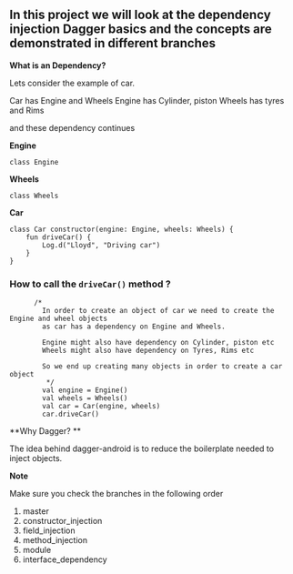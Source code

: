 ## In this project we will look at the dependency injection Dagger basics and the concepts are demonstrated in different branches

**What is an Dependency?**

Lets consider the example of car.

Car has Engine and Wheels
Engine has Cylinder, piston 
Wheels has tyres and Rims

and these dependency continues

**Engine**

```
class Engine
```

**Wheels**

```
class Wheels
```

**Car**

```
class Car constructor(engine: Engine, wheels: Wheels) {
    fun driveCar() {
        Log.d("Lloyd", "Driving car")
    }
}
```

### How to call the `driveCar()` method ?

```
      /*
        In order to create an object of car we need to create the Engine and wheel objects
        as car has a dependency on Engine and Wheels.

        Engine might also have dependency on Cylinder, piston etc
        Wheels might also have dependency on Tyres, Rims etc

        So we end up creating many objects in order to create a car object
         */
        val engine = Engine()
        val wheels = Wheels()
        val car = Car(engine, wheels)
        car.driveCar()
```

**Why Dagger? **

The idea behind dagger-android is to reduce the boilerplate needed to inject objects.

**Note**

Make sure you check the branches in the following order

1. master
2. constructor_injection
3. field_injection
4. method_injection
5. module
6. interface_dependency
